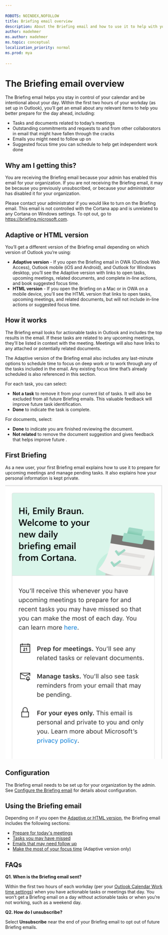 ```yaml
---

ROBOTS: NOINDEX,NOFOLLOW
title: Briefing email overview
description: About the Briefing email and how to use it to help with your workday
author: madehmer
ms.author: madehmer
ms.topic: conceptual
localization_priority: normal 
ms.prod: mya

---
```

# The Briefing email overview

The Briefing email helps you stay in control of your calendar and be intentional about your day. Within the first two hours of your workday (as set up in Outlook), you’ll get an email about any relevant items to help you better prepare for the day ahead, including:

* Tasks and documents related to today’s meetings
* Outstanding commitments and requests to and from other collaborators in email that might have fallen through the cracks
* Emails you might need to follow up on
* Suggested focus time you can schedule to help get independent work done

## Why am I getting this?

You are receiving the Briefing email because your admin has enabled this email for your organization. If you are not receiving the Briefing email, it may be because you previously unsubscribed, or because your administrator has disabled it for your organization.

Please contact your administrator if you would like to turn on the Briefing email. This email is not controlled with the Cortana app and is unrelated to any Cortana on Windows settings. To opt out, go to https://briefing.microsoft.com.

## Adaptive or HTML version

You’ll get a different version of the Briefing email depending on which version of Outlook you’re using:

* **Adaptive version** - If you open the Briefing email in OWA (Outlook Web Access), Outlook mobile (iOS and Android), and Outlook for Windows desktop, you’ll see the Adaptive version with links to open tasks, upcoming meetings, related documents, and complete in-line actions, and book suggested focus time.
* **HTML version** - If you open the Briefing on a Mac or in OWA on a mobile device, you’ll see the HTML version that links to open tasks, upcoming meetings, and related documents, but will not include in-line actions or suggested focus time.

## How it works

The Briefing email looks for actionable tasks in Outlook and includes the top results in the email. If these tasks are related to any upcoming meetings, they’ll be listed in context with the meeting. Meetings will also have links to any attached or potentially related documents.

The Adaptive version of the Briefing email also includes any last-minute options to schedule time to focus on deep work or to work through any of the tasks included in the email. Any existing focus time that’s already scheduled is also referenced in this section.

For each task, you can select:

* **Not a task** to remove it from your current list of tasks. It will also be excluded from all future  Briefing emails. This valuable feedback will improve future task identification.
* **Done** to indicate the task is complete.

For documents, select:

* **Done** to indicate you are finished reviewing the document.
* **Not related** to remove the document suggestion and gives feedback that helps improve future .

## First Briefing

As a new user, your first Briefing email explains how to use it to prepare for upcoming meetings and manage pending tasks. It also explains how your personal information is kept private.
  
   ![First Briefing email](./images/first-briefing.png)

## Configuration

The Briefing email needs to be set up for your organization by the admin. See [Configure the Briefing email](be-admin.md) for details about configuration.

## Using the Briefing email

Depending on if you open the [Adaptive or HTML version](#adaptive-or-html-version), the Briefing email includes the following sections:

* [Prepare for today's meetings](be-meetings.md)
* [Tasks you may have missed](be-tasks.md)
* [Emails that may need follow up](be-email.md)
* [Make the most of your focus time](be-focus.md) (Adaptive version only)

## FAQs

**Q1. When is the Briefing email sent?**

Within the first two hours of each workday (per your [Outlook Calendar Work time settings](https://outlook.office.com/calendar/options/calendar/view/appearance)) when you have actionable tasks or meetings that day. You won’t get a Briefing email on a day without actionable tasks or when you’re not working, such as a weekend day.

**Q2. How do I unsubscribe?**

Select **Unsubscribe** near the end of your Briefing email to opt out of future Briefing emails.

